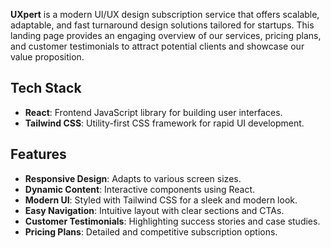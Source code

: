 


**UXpert** is a modern UI/UX design subscription service that offers scalable, adaptable, and fast turnaround design solutions tailored for startups. This landing page provides an engaging overview of our services, pricing plans, and customer testimonials to attract potential clients and showcase our value proposition.


## Tech Stack

- **React**: Frontend JavaScript library for building user interfaces.
- **Tailwind CSS**: Utility-first CSS framework for rapid UI development.

## Features

- **Responsive Design**: Adapts to various screen sizes.
- **Dynamic Content**: Interactive components using React.
- **Modern UI**: Styled with Tailwind CSS for a sleek and modern look.
- **Easy Navigation**: Intuitive layout with clear sections and CTAs.
- **Customer Testimonials**: Highlighting success stories and case studies.
- **Pricing Plans**: Detailed and competitive subscription options.


